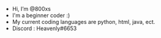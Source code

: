 - Hi, I’m @800xs
- I'm a beginner coder :)
- My current coding languages are python, html, java, ect.
- Discord : Heavenly#6653

<!---
800xs/800xs is a ✨ special ✨ repository because its `README.md` (this file) appears on your GitHub profile.
You can click the Preview link to take a look at your changes.
--->
